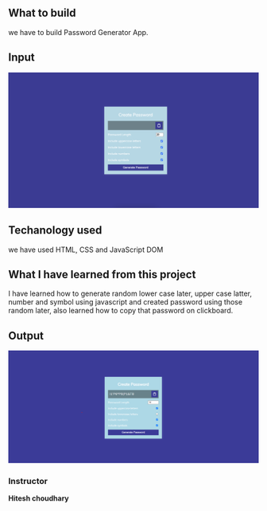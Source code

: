 ## What to build

we have to build Password Generator App.

## Input

![accordion_without_Expanded](./Image/Project.png)

## Techanology used

we have used HTML, CSS and JavaScript DOM

## What I have learned from this project

I have learned how to generate random lower case later, upper case latter, number and symbol using javascript and created password using those random later, also learned how to copy that password on clickboard.

## Output

![accordion_without_Expanded](./Image/password_Generator.png)

### Instructor

**Hitesh choudhary**
